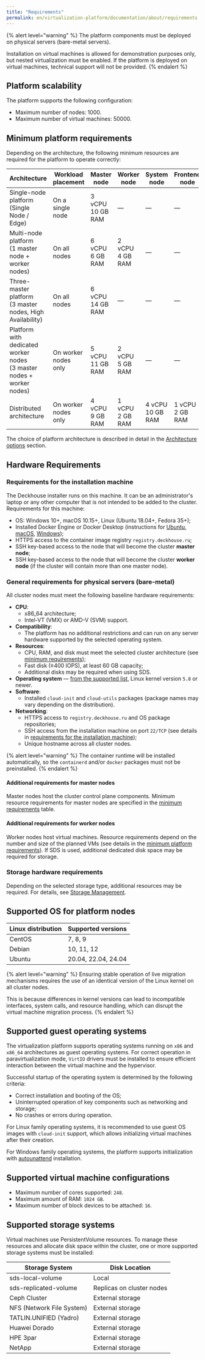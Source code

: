 ```yaml
---
title: "Requirements"
permalink: en/virtualization-platform/documentation/about/requirements.html
---
```


{% alert level="warning" %}
The platform components must be deployed on physical servers (bare-metal servers).

Installation on virtual machines is allowed for demonstration purposes only, but nested virtualization must be enabled. If the platform is deployed on virtual machines, technical support will not be provided.
{% endalert %}

## Platform scalability

The platform supports the following configuration:

- Maximum number of nodes: 1000.
- Maximum number of virtual machines: 50000.

## Minimum platform requirements

Depending on the architecture, the following minimum resources are required for the platform to operate correctly:

| Architecture                                                             | Workload placement   | Master node          | Worker node         | System node          | Frontend node       |
|--------------------------------------------------------------------------|----------------------|----------------------|---------------------|----------------------|---------------------|
| Single-node platform<br/>(Single Node / Edge)                            | On a single node     | 3 vCPU<br/>10 GB RAM | —                   | —                    | —                   |
| Multi-node platform<br/>(1 master node + worker nodes)                   | On all nodes         | 6 vCPU<br/>6 GB RAM  | 2 vCPU<br/>4 GB RAM | —                    | —                   |
| Three-master platform<br/>(3 master nodes, High Availability)            | On all nodes         | 6 vCPU<br/>14 GB RAM | —                   | —                    | —                   |
| Platform with dedicated worker nodes<br/>(3 master nodes + worker nodes) | On worker nodes only | 5 vCPU<br/>11 GB RAM | 2 vCPU<br/>5 GB RAM | —                    | —                   |
| Distributed architecture                                                 | On worker nodes only | 4 vCPU<br/>9 GB RAM  | 1 vCPU<br/>2 GB RAM | 4 vCPU<br/>10 GB RAM | 1 vCPU<br/>2 GB RAM |

The choice of platform architecture is described in detail in the [Architecture options](/products/virtualization-platform/documentation/about/architecture-options.html) section.

## Hardware Requirements

### Requirements for the installation machine

The Deckhouse installer runs on this machine. It can be an administrator's laptop or any other computer that is not intended to be added to the cluster. Requirements for this machine:

- OS: Windows 10+, macOS 10.15+, Linux (Ubuntu 18.04+, Fedora 35+);
- Installed Docker Engine or Docker Desktop (instructions for [Ubuntu](https://docs.docker.com/engine/install/ubuntu/), [macOS](https://docs.docker.com/desktop/mac/install/), [Windows](https://docs.docker.com/desktop/windows/install/));
- HTTPS access to the container image registry `registry.deckhouse.ru`;
- SSH key-based access to the node that will become the cluster **master node**;
- SSH key-based access to the node that will become the cluster **worker node** (if the cluster will contain more than one master node).

### General requirements for physical servers (bare-metal)

All cluster nodes must meet the following baseline hardware requirements:

- **CPU**:
  - x86_64 architecture;
  - Intel-VT (VMX) or AMD-V (SVM) support.
- **Compatibility**:
  - The platform has no additional restrictions and can run on any server hardware supported by the selected operating system.
- **Resources**:
  - CPU, RAM, and disk must meet the selected cluster architecture (see [minimum requirements](#minimum-platform-requirements));
  - Fast disk (≥400 IOPS), at least 60 GB capacity;
  - Additional disks may be required when using SDS.
- **Operating system** — [from the supported list](#supported-os-for-platform-nodes), Linux kernel version `5.8` or newer.
- **Software**:
  - Installed `cloud-init` and `cloud-utils` packages (package names may vary depending on the distribution).
- **Networking**:
  - HTTPS access to `registry.deckhouse.ru` and OS package repositories;
  - SSH access from the installation machine on port `22/TCP` (see details in [requirements for the installation machine](#requirements-for-the-installation-machine));
  - Unique hostname across all cluster nodes.

{% alert level="warning" %}
The container runtime will be installed automatically, so the `containerd` and/or `docker` packages must not be preinstalled.
{% endalert %}

#### Additional requirements for master nodes

Master nodes host the cluster control plane components. Minimum resource requirements for master nodes are specified in the [minimum requirements](#minimum-platform-requirements) table.

#### Additional requirements for worker nodes

Worker nodes host virtual machines. Resource requirements depend on the number and size of the planned VMs (see details in the [minimum platform requirements](#minimum-platform-requirements)). If SDS is used, additional dedicated disk space may be required for storage.

### Storage hardware requirements

Depending on the selected storage type, additional resources may be required. For details, see [Storage Management](/products/virtualization-platform/documentation/admin/platform-management/storage/sds/lvm-local.html).

## Supported OS for platform nodes

| Linux distribution | Supported versions  |
| ------------------ | ------------------- |
| CentOS             | 7, 8, 9             |
| Debian             | 10, 11, 12          |
| Ubuntu             | 20.04, 22.04, 24.04 |

{% alert level="warning" %}
Ensuring stable operation of live migration mechanisms requires the use of an identical version of the Linux kernel on all cluster nodes.

This is because differences in kernel versions can lead to incompatible interfaces, system calls, and resource handling, which can disrupt the virtual machine migration process.
{% endalert %}

## Supported guest operating systems

The virtualization platform supports operating systems running on `x86` and `x86_64` architectures as guest operating systems. For correct operation in paravirtualization mode, `VirtIO` drivers must be installed to ensure efficient interaction between the virtual machine and the hypervisor.

Successful startup of the operating system is determined by the following criteria:

- Correct installation and booting of the OS;
- Uninterrupted operation of key components such as networking and storage;
- No crashes or errors during operation.

For Linux family operating systems, it is recommended to use guest OS images with `cloud-init` support, which allows initializing virtual machines after their creation.

For Windows family operating systems, the platform supports initialization with [autounattend](https://learn.microsoft.com/ru-ru/windows-hardware/manufacture/desktop/windows-setup-automation-overview) installation.

## Supported virtual machine configurations

- Maximum number of cores supported: `248`.
- Maximum amount of RAM: `1024 GB`.
- Maximum number of block devices to be attached: `16`.

## Supported storage systems

Virtual machines use PersistentVolume resources. To manage these resources and allocate disk space within the cluster, one or more supported storage systems must be installed:

| Storage System            | Disk Location             |
|---------------------------|---------------------------|
| sds-local-volume          | Local                     |
| sds-replicated-volume     | Replicas on cluster nodes |
| Ceph Cluster              | External storage          |
| NFS (Network File System) | External storage          |
| TATLIN.UNIFIED (Yadro)    | External storage          |
| Huawei Dorado             | External storage          |
| HPE 3par                  | External storage          |
| NetApp                    | External storage          |
